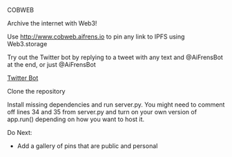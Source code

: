 COBWEB

Archive the internet with Web3!

Use http://www.cobweb.aifrens.io to pin any link to IPFS using Web3.storage

Try out the Twitter bot by replying to a tweet with any text and @AiFrensBot at the end, or just @AiFrensBot

[Twitter Bot](https://twitter.com/AiFrensBot)

Clone the repository

Install missing dependencies and run server.py. You might need to comment off lines 34 and 35 from server.py and turn on your own version of app.run() depending on how you want to host it.

Do Next:

 - Add a gallery of pins that are public and personal


